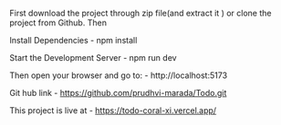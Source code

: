 First download the project through zip file(and extract it ) or clone the project from Github.
Then 

Install Dependencies                    - npm install

Start the Development Server            - npm run dev

Then open your browser and go to:       - http://localhost:5173

Git hub link                            - https://github.com/prudhvi-marada/Todo.git 

This project is live at                 - https://todo-coral-xi.vercel.app/
